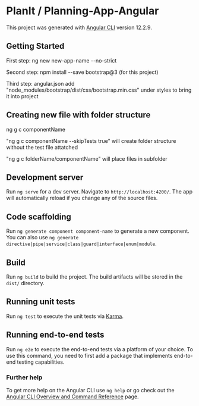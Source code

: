 # PlanIt / Planning-App-Angular

This project was generated with [Angular CLI](https://github.com/angular/angular-cli) version 12.2.9.


## Getting Started

First step: ng new new-app-name --no-strict

Second step: npm install --save bootstrap@3 (for this project)

Third step: angular.json add "node_modules/bootstrap/dist/css/bootstrap.min.css" under styles to bring it into project

## Creating new file with folder structure 

ng g c componentName

"ng g c componentName --skipTests true" will create folder structure without the test file attatched

"ng g c folderName/componentName" will place files in subfolder






## Development server

Run `ng serve` for a dev server. Navigate to `http://localhost:4200/`. The app will automatically reload if you change any of the source files.

## Code scaffolding

Run `ng generate component component-name` to generate a new component. You can also use `ng generate directive|pipe|service|class|guard|interface|enum|module`.

## Build

Run `ng build` to build the project. The build artifacts will be stored in the `dist/` directory.

## Running unit tests

Run `ng test` to execute the unit tests via [Karma](https://karma-runner.github.io).

## Running end-to-end tests

Run `ng e2e` to execute the end-to-end tests via a platform of your choice. To use this command, you need to first add a package that implements end-to-end testing capabilities.

### Further help

To get more help on the Angular CLI use `ng help` or go check out the [Angular CLI Overview and Command Reference](https://angular.io/cli) page.
